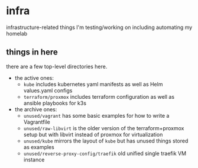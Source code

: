 # infra

infrastructure-related things I'm testing/working on including automating my homelab

## things in here
there are a few top-level directories here.
- the active ones:
	* `kube` includes kubernetes yaml manifests as well as Helm values.yaml configs
	* `terraform/proxmox` includes terraform configuration as well as ansible playbooks for k3s
- the archive ones:
	* `unused/vagrant` has some basic examples for how to write a Vagrantfile
	* `unused/raw-libvirt` is the older version of the terraform+proxmox setup but with libvirt instead of proxmox for virtualization
	* `unused/kube` mirrors the layout of `kube` but has unused things stored as examples
	* `unused/reverse-proxy-config/traefik` old unified single traefik VM instance
